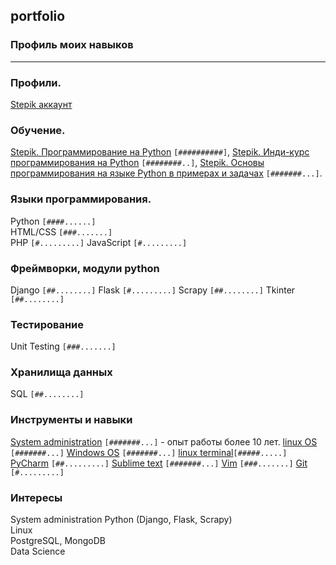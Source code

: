 ## portfolio
### Профиль моих навыков
-----------------------
### Профили.
[Stepik аккаунт](https://stepik.org/users/242248235)

### Обучение.
[Stepik. Программирование на Python](https://stepik.org/course/67) `[##########]`,
[Stepik. Инди-курс программирования на Python](https://stepik.org/course/63085) `[########..]`,
[Stepik. Основы программирования на языке Python в примерах и задачах](https://stepik.org/course/58638) `[#######...]`.


### Языки программирования.
Python     `[####......]`    
HTML/CSS   `[###.......]`  
PHP        `[#.........]`
JavaScript `[#.........]`


### Фреймворки, модули python
Django  `[##........]`
Flask   `[#.........]`
Scrapy  `[##........]`
Tkinter `[##........]`

### Тестирование
Unit Testing `[###.......]`  

### Хранилища данных
SQL `[##........]`  


### Инструменты и навыки
[System administration](https://en.wikipedia.org/wiki/System_administrator) `[#######...]` - опыт работы более 10 лет.
[linux OS](https://www.linux.org) `[#######...]`
[Windows OS](www.microsoft.com/) `[#######...]`
[linux terminal](https://ubuntu.com/tutorials/command-line-for-beginners)`[#####.....]`
[PyCharm](https://www.jetbrains.com/pycharm) `[##.........]`
[Sublime text](https://www.sublimetext.com) `[#######...]`
[Vim](https://www.vim.org) `[###.......]`
[Git](https://git-scm.com) `[#.........]`   


### Интересы
System administration
Python (Django, Flask, Scrapy)  
Linux  
PostgreSQL, MongoDB  
Data Science
